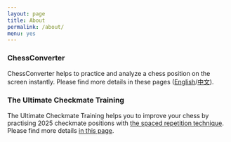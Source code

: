 ```yaml
---
layout: page
title: About
permalink: /about/
menu: yes
---
```


### ChessConverter

ChessConverter helps to practice and analyze a chess position on the screen instantly. Please find more details in these pages ([English](/chessconverter/intro/)/[中文](/chessconverter/cnintro/)).

### The Ultimate Checkmate Training
The Ultimate Checkmate Training helps you to improve your chess by practising 2025 checkmate positions with [the spaced repetition technique](https://en.wikipedia.org/wiki/Spaced_repetition). Please find more details [in this page](/chessconverter/tuct/).